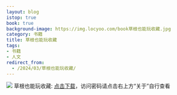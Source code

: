 ```yaml
---
layout: blog
istop: true
book: true
background-image: https://img.locyoo.com/book草根也能玩收藏.jpg
category: 书籍
title: 草根也能玩收藏
tags:
- 书籍
- 人文
redirect_from:
  - /2024/03/草根也能玩收藏/
---
```

![](https://img.locyoo.com/book草根也能玩收藏.jpg)
草根也能玩收藏: <a name = "ref1" href="https://url18.ctfile.com/f/50983618-1041254998-f1dc4e?p=3619">点击下载</a>，访问密码请点击右上方“关于”自行查看